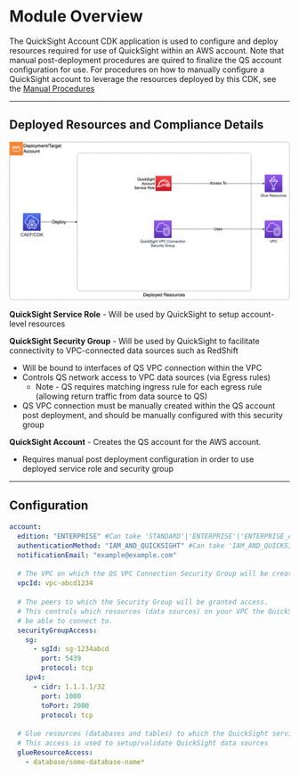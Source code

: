 # Module Overview

The QuickSight Account CDK application is used to configure and deploy resources required for use of QuickSight within an AWS account. Note that manual post-deployment procedures are quired to finalize the QS account configuration for use. For procedures on how to manually configure a QuickSight account to leverage the resources deployed by this CDK, see the [Manual Procedures](MANUAL_PROCEDURES.md)

***

## Deployed Resources and Compliance Details

![quicksight-account](../../../constructs/L3/analytics/quicksight-account-l3-construct/docs/quicksight-account.png)

**QuickSight Service Role** - Will be used by QuickSight to setup account-level resources

**QuickSight Security Group** - Will be used by QuickSight to facilitate connectivity to VPC-connected data sources such as RedShift

* Will be bound to interfaces of QS VPC connection within the VPC
* Controls QS network access to VPC data sources (via Egress rules)
  * Note - QS requires matching ingress rule for each egress rule (allowing return traffic from data source to QS)
* QS VPC connection must be manually created within the QS account post deployment, and should be manually configured with this security group

**QuickSight Account** - Creates the QS account for the AWS account.

* Requires manual post deployment configuration in order to use deployed service role and security group

***

## Configuration

```yaml
account:
  edition: "ENTERPRISE" #Can take 'STANDARD'|'ENTERPRISE'|'ENTERPRISE_AND_Q'
  authenticationMethod: "IAM_AND_QUICKSIGHT" #Can take 'IAM_AND_QUICKSIGHT'|'IAM_ONLY'|'ACTIVE_DIRECTORY'
  notificationEmail: "example@example.com"

  # The VPC on which the QS VPC Connection Security Group will be created
  vpcId: vpc-abcd1234

  # The peers to which the Security Group will be granted access.
  # This controls which resources (data sources) on your VPC the QuickSight service will
  # be able to connect to.
  securityGroupAccess:
    sg:
      - sgId: sg-1234abcd
        port: 5439
        protocol: tcp
    ipv4:
      - cidr: 1.1.1.1/32
        port: 1000
        toPort: 2000
        protocol: tcp

  # Glue resources (databases and tables) to which the QuickSight service account will be provided basic read access
  # This access is used to setup/validate QuickSight data sources
  glueResourceAccess:
    - database/some-database-name*
```

